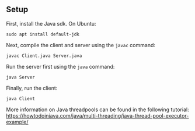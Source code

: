 ## Setup

First, install the Java sdk. On Ubuntu:

```
sudo apt install default-jdk
```

Next, compile the client and server using the `javac` command:

```
javac Client.java Server.java
```

Run the server first using the `java` command:

```
java Server
```

Finally, run the client:

```
java Client
```

More information on Java threadpools can be found in the following tutorial: https://howtodoinjava.com/java/multi-threading/java-thread-pool-executor-example/
